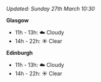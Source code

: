 *Updated: Sunday 27th March 10:30*

**Glasgow**

* 11h - 13h: :cloud: Cloudy
* 14h - 22h: :sunny: Clear

**Edinburgh**

* 11h - 13h: :cloud: Cloudy
* 14h - 22h: :sunny: Clear
